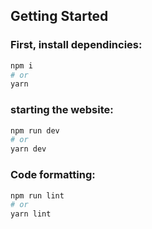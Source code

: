 
## Getting Started

### First, install dependincies:

```bash
npm i
# or
yarn
```

### starting the website:

```bash
npm run dev
# or
yarn dev
```

### Code formatting:

```bash
npm run lint
# or
yarn lint
```